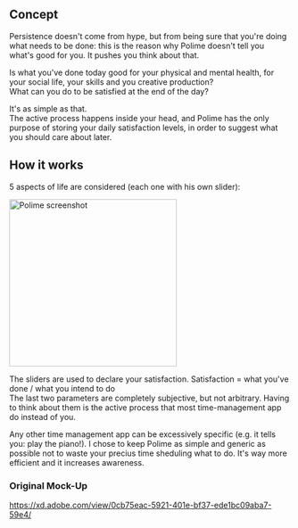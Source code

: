 ## Concept

Persistence doesn't come from hype, but from being sure that you're doing what needs to be done: this is the reason why Polime doesn't tell you what's good for you. It pushes you think about that. 

Is what you've done today good for your physical and mental health, for your social life, your skills and you creative production?  
What can you do to be satisfied at the end of the day? 

It's as simple as that.  
The active process happens inside your head, and Polime has the only purpose of storing your daily satisfaction levels, in order to suggest what you should care about later.

## How it works

5 aspects of life are considered (each one with his own slider):

<img src="https://user-images.githubusercontent.com/63930332/120335726-006dc480-c2f2-11eb-86b8-99015c3459fe.png" alt="Polime screenshot" width="300"/>

The sliders are used to declare your satisfaction.
Satisfaction = what you've done / what you intend to do  
The last two parameters are completely subjective, but not arbitrary. Having to think about them is the active process that most time-management app do instead of you. 

Any other time management app can be excessively specific (e.g. it tells you: play the piano!). I chose to keep Polime as simple and generic as possible not to waste your precius time sheduling what to do. It's way more efficient and it increases awareness.

### Original Mock-Up
https://xd.adobe.com/view/0cb75eac-5921-401e-bf37-ede1bc09aba7-59e4/
